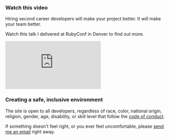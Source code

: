 ### Watch this video

Hiring second career developers will make your project better. It will make your team better.

Watch this talk I delivered at RubyConf in Denver to find out more.

<div class="aspect-w-16 aspect-h-9">
  <iframe src="https://www.youtube.com/embed/_YhBMu43Lm4" frameborder="0" allow="accelerometer; autoplay; clipboard-write; encrypted-media; gyroscope; picture-in-picture" allowfullscreen></iframe>
</div>

### Creating a safe, inclusive environment

The site is open to all developers, regardless of race, color, national origin, religion, gender, age, disability, or skill level that follow the [code of conduct](/conduct).

If something doesn't feel right, or you ever feel uncomfortable, please [send me an email](mailto:ben@hirethepivot.com) right away.

